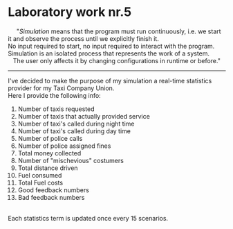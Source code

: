 # Laboratory work nr.5 
<div>
&nbsp;&nbsp;&nbsp;&nbsp;&nbsp;"<i>Simulation</i> means that the program must run continuously, i.e. we start it and observe the process until we explicitly finish it.<br>
No input required to start, no input required to interact with the program.<br>
Simulation is an isolated process that represents the work of a system. <br>
&nbsp;&nbsp;&nbsp;The user only affects it by changing configurations in runtime or before." <div>
<hr>
<div>I've decided to make the purpose of my simulation a real-time statistics provider for my Taxi Company Union.<br>
Here I provide the following info:
<ol><li>
Number of taxis requested
<li>Number of taxis that actually provided service
<li>Number of taxi's called during night time
<li>Number of taxi's called during day time
<li>Number of police calls
<li>Number of police assigned fines
<li>Total money collected
<li>Number of "mischevious" costumers
<li>Total distance driven
<li>Fuel consumed
<li>Total Fuel costs
<li>Good feedback numbers
<li>Bad feedback numbers
</ol>
<br>
Each statistics term is updated once every 15 scenarios.


